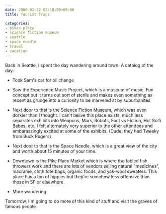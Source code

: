 ```yaml
---
date: 2006-02-22 02:18:00+00:00
title: Tourist Traps

categories:
- pikes place
- science fiction museum
- seattle
- space needle
- travel
- vacation
---
```


Back in Seattle, I spent the day wandering around town. A catalog of the day:

- Took Sam's car for oil change

- Saw the Experience Music Project, which is a museum of music. Fun concept but it turns out sort of sterile and makes even something as recent as grunge into a curiosity to be marveled at by suburbanites.

- Next door to that is the Science Fiction Museum, which was even dorkier than I thought. I can't belive this place exists, much less separates exhibits into Weapons, Mars, Robots, Fact vs Fiction, Hot Scifi Babes, etc. I felt alternately very superior to the other attendees and embarassingly excited at some of the exhibits. (Dude, they had Tweeky from Buck Rogers)

- Next door to that is the Space Needle, which is a great view of the city and worth about 15 minutes of your time.

- Downtown is the Pike Place Market which is where the fabled fish throwers work and there are lots of vendors selling natural "medicines", macrame, cloth tote bags, organic foods, and yak-wool sweaters. This place has a ton of hippies but they're somehow less offensive than those in SF or elsewhere.

- More wandering.

Tomorrow, I'm going to do more of this kind of stuff and visit the graves of famous people.
